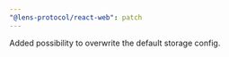 ```yaml
---
"@lens-protocol/react-web": patch
---
```


Added possibility to overwrite the default storage config.
